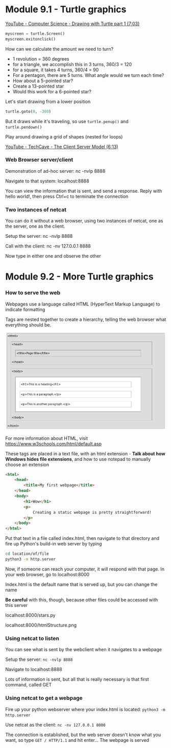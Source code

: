 # Module 9.1 - Turtle graphics

[YouTube - Computer Science - Drawing with Turtle part 1 (7:03)](https://www.youtube.com/watch?v=K5VHaqT8s_o)

```python
myscreen = turtle.Screen()
myscreen.exitonclick()
```

How can we calculate the amount we need to turn?

* 1 revolution = 360 degrees
* for a triangle, we accomplish this in 3 turns, 360/3 = 120
* for a square, it takes 4 turns, 360/4 = 90
* For a pentagon, there are 5 turns. What angle would we turn each time?
* How about a 5-pointed star?
* Create a 13-pointed star
* Would this work for a 6-pointed star?

Let's start drawing from a lower position

```python
turtle.goto(0, -300)
```

But it draws while it's traveling, so use `turtle.penup()` and `turtle.pendown()`

Play around drawing a grid of shapes (nested for loops)


[YouTube - TechCave - The Client Server Model (6:13)](https://www.youtube.com/watch?v=L5BlpPU_muY)

### Web Browser server/client

Demonstration of ad-hoc server: nc -nvlp 8888

Navigate to that system: localhost:8888

You can view the information that is sent, and send a response. Reply with hello world!, then press Ctrl+c to terminate the connection

### Two instances of netcat

You can do it without a web browser, using two instances of netcat, one as the server, one as the client.

Setup the server: nc -nvlp 8888

Call with the client: nc -nv 127.0.0.1 8888

Now type in either one and observe the other

# Module 9.2 - More Turtle graphics


### How to serve the web

Webpages use a language called HTML (HyperText Markup Language) to indicate formatting

Tags are nested together to create a hierarchy, telling the web browser what everything should be.

![Html Structure](week9/htmlStructure.png)

For more information about HTML, visit https://www.w3schools.com/html/default.asp

These tags are placed in a text file, with an html extension - **Talk about how Windows hides file extensions**, and how to use notepad to manually choose an extension

```html
<html>
    <head>
        <title>My first webpage</title>
    </head>
    <body>
        <h1>Wow</h1>
        <p>
            Creating a static webpage is pretty straightforward!
        </p>
    </body>
</html>
```

Put that text in a file called index.html, then navigate to that directory and fire up Python's build-in web server by typing

```bash
cd location/of/file
python3 -m http.server
```

Now, if someone can reach your computer, it will respond with that page. In your web browser, go to localhost:8000

Index.html is the default name that is served up, but you can change the name

**Be careful** with this, though, because other files could be accessed with this server

localhost:8000/stars.py

localhost:8000/htmlStructure.png

### Using netcat to listen

You can see what is sent by the webclient when it navigates to a webpage

Setup the server: `nc -nvlp 8888`

Navigate to localhost:8888

Lots of information is sent, but all that is really necessary is that first command, called GET

### Using netcat to get a webpage

Fire up your python webserver where your index.html is located: `python3 -m http.server`

Use netcat as the client: `nc -nv 127.0.0.1 8000`

The connection is established, but the web server doesn't know what you want, so type `GET / HTTP/1.1` and hit enter... The webpage is served
